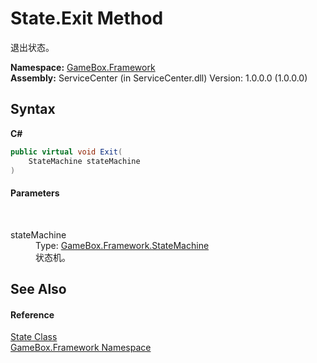 # State.Exit Method 
 

退出状态。

**Namespace:**&nbsp;<a href="a8957fe6-9cc0-3a6d-cd5c-a2a246efee1e">GameBox.Framework</a><br />**Assembly:**&nbsp;ServiceCenter (in ServiceCenter.dll) Version: 1.0.0.0 (1.0.0.0)

## Syntax

**C#**<br />
``` C#
public virtual void Exit(
	StateMachine stateMachine
)
```


#### Parameters
&nbsp;<dl><dt>stateMachine</dt><dd>Type: <a href="ebb2f21a-3a91-8c84-5f4e-c58028df299f">GameBox.Framework.StateMachine</a><br />状态机。</dd></dl>

## See Also


#### Reference
<a href="31369234-3a70-f25d-7462-96ffa4d1fb93">State Class</a><br /><a href="a8957fe6-9cc0-3a6d-cd5c-a2a246efee1e">GameBox.Framework Namespace</a><br />